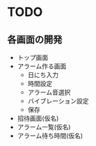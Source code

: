 # TODO
## 各画面の開発
- トップ画面
- アラーム作る画面
  - 日にち入力
  - 時間設定
  - アラーム音選択
  - バイブレーション設定
  - 保存
- 招待画面(仮名)
- アラーム一覧(仮名)
- アラーム待ち時間(仮名)